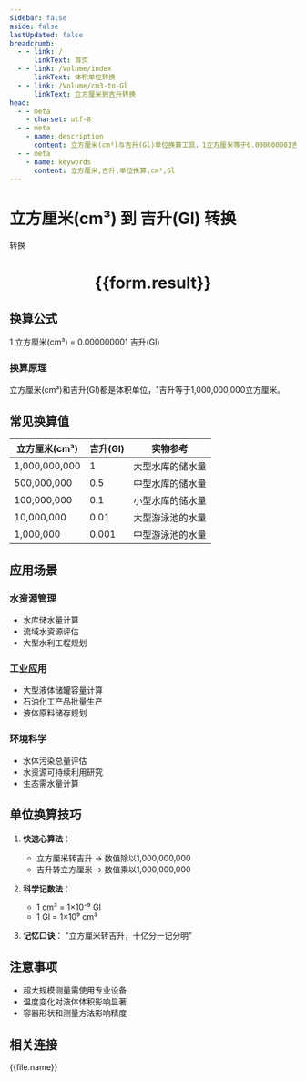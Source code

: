 ```yaml
---
sidebar: false
aside: false
lastUpdated: false
breadcrumb:
  - - link: /
      linkText: 首页
  - - link: /Volume/index
      linkText: 体积单位转换
  - - link: /Volume/cm3-to-Gl
      linkText: 立方厘米到吉升转换
head:
  - - meta
    - charset: utf-8
  - - meta
    - name: description
      content: 立方厘米(cm³)与吉升(Gl)单位换算工具，1立方厘米等于0.000000001吉升。
  - - meta
    - name: keywords
      content: 立方厘米,吉升,单位换算,cm³,Gl
---
```


# 立方厘米(cm³) 到 吉升(Gl) 转换

<script setup>
import { onMounted, reactive, inject ,ref  } from 'vue'
import { NButton,NForm ,NFormItem,NInput,NInputNumber,NSelect,NCard,useMessage ,NGrid ,NGi } from 'naive-ui'
import { defineClientComponent } from 'vitepress'
import { Volume } from '../../files';

const convert = inject('convert')
const formRef = ref(null);
const rules = {
  number:{
    required: true,
    type: 'number',
    trigger: "blur"
  }
}
const form = reactive({
  number:null,
  result:'',
  title:'立方厘米(cm³)到吉升(Gl)换算'
})

const convertHandler = (e) => {
  e.preventDefault();
  formRef.value?.validate((errors)=>{
    if (!errors) {
      form.result = `${form.number} cm³ = ${convert(form.number).from('cm3').to('Gl')} Gl`
    }
  })
}
</script>

<n-form size="large" :model="form" ref='formRef' :rules="rules">
  <n-form-item label="数值" path="number">
    <n-input-number size="large" style="width:100%" :min="0" v-model:value="form.number" placeholder="请输入立方厘米数值" />
  </n-form-item>
  <n-form-item>
    <n-button type="primary" style="width:100%" @click="convertHandler">转换</n-button>
  </n-form-item>
</n-form>
<n-card embedded :bordered="false" hoverable>
  <div style="text-align:center">
    <h1>{{form.result}}</h1>
  </div>
</n-card>

## 换算公式
1 立方厘米(cm³) = 0.000000001 吉升(Gl)

### 换算原理
立方厘米(cm³)和吉升(Gl)都是体积单位，1吉升等于1,000,000,000立方厘米。

## 常见换算值
| 立方厘米(cm³) | 吉升(Gl) | 实物参考                 |
|--------------|----------|--------------------------|
| 1,000,000,000 | 1        | 大型水库的储水量          |
| 500,000,000  | 0.5      | 中型水库的储水量          |
| 100,000,000  | 0.1      | 小型水库的储水量         |
| 10,000,000   | 0.01     | 大型游泳池的水量         |
| 1,000,000    | 0.001    | 中型游泳池的水量         |

## 应用场景
### 水资源管理
- 水库储水量计算
- 流域水资源评估
- 大型水利工程规划

### 工业应用
- 大型液体储罐容量计算
- 石油化工产品批量生产
- 液体原料储存规划

### 环境科学
- 水体污染总量评估
- 水资源可持续利用研究
- 生态需水量计算

## 单位换算技巧
1. **快速心算法**：
   - 立方厘米转吉升 → 数值除以1,000,000,000
   - 吉升转立方厘米 → 数值乘以1,000,000,000

2. **科学记数法**：
   - 1 cm³ = 1×10⁻⁹ Gl
   - 1 Gl = 1×10⁹ cm³

3. **记忆口诀**：
   "立方厘米转吉升，十亿分一记分明"

## 注意事项
- 超大规模测量需使用专业设备
- 温度变化对液体体积影响显著
- 容器形状和测量方法影响精度

## 相关连接
<n-grid x-gap="12" :cols="4">
  <n-gi v-for="(file, index) in Volume" :key="index">
    <n-button
      text
      tag="a"
      :href="file.path"
      type="primary"
    >
      {{file.name}}
    </n-button>
  </n-gi>
</n-grid>